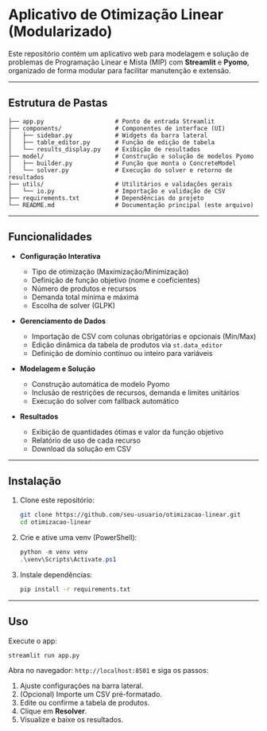 # Aplicativo de Otimização Linear (Modularizado)

Este repositório contém um aplicativo web para modelagem e solução de problemas de Programação Linear e Mista (MIP) com **Streamlit** e **Pyomo**, organizado de forma modular para facilitar manutenção e extensão.

---

## Estrutura de Pastas

```text
├── app.py                    # Ponto de entrada Streamlit
├── components/               # Componentes de interface (UI)
│   ├── sidebar.py            # Widgets da barra lateral
│   ├── table_editor.py       # Função de edição de tabela
│   └── results_display.py    # Exibição de resultados
├── model/                    # Construção e solução de modelos Pyomo
│   ├── builder.py            # Função que monta o ConcreteModel
│   └── solver.py             # Execução do solver e retorno de resultados
├── utils/                    # Utilitários e validações gerais
│   └── io.py                 # Importação e validação de CSV
├── requirements.txt          # Dependências do projeto
└── README.md                 # Documentação principal (este arquivo)
```

---

## Funcionalidades

- **Configuração Interativa**  
  - Tipo de otimização (Maximização/Minimização)  
  - Definição de função objetivo (nome e coeficientes)  
  - Número de produtos e recursos  
  - Demanda total mínima e máxima  
  - Escolha de solver (GLPK)  

- **Gerenciamento de Dados**  
  - Importação de CSV com colunas obrigatórias e opcionais (Min/Max)  
  - Edição dinâmica da tabela de produtos via `st.data_editor`  
  - Definição de domínio contínuo ou inteiro para variáveis  

- **Modelagem e Solução**  
  - Construção automática de modelo Pyomo  
  - Inclusão de restrições de recursos, demanda e limites unitários  
  - Execução do solver com fallback automático  

- **Resultados**  
  - Exibição de quantidades ótimas e valor da função objetivo  
  - Relatório de uso de cada recurso  
  - Download da solução em CSV  

---

## Instalação

1. Clone este repositório:  
   ```bash
   git clone https://github.com/seu-usuario/otimizacao-linear.git
   cd otimizacao-linear
   ```

2. Crie e ative uma venv (PowerShell):  
   ```powershell
   python -m venv venv
   .\venv\Scripts\Activate.ps1
   ```

3. Instale dependências:  
   ```bash
   pip install -r requirements.txt
   ```

---

## Uso

Execute o app:  
```bash
streamlit run app.py
```
Abra no navegador: `http://localhost:8501` e siga os passos:

1. Ajuste configurações na barra lateral.  
2. (Opcional) Importe um CSV pré-formatado.  
3. Edite ou confirme a tabela de produtos.  
4. Clique em **Resolver**.  
5. Visualize e baixe os resultados.

